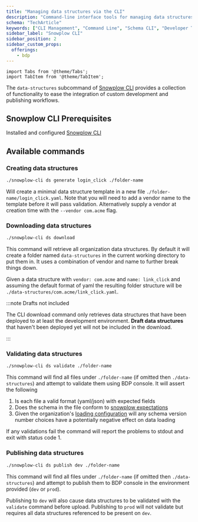 ```yaml
---
title: "Managing data structures via the CLI"
description: "Command-line interface tools for managing data structures and automating schema development workflows."
schema: "TechArticle"
keywords: ["CLI Management", "Command Line", "Schema CLI", "Developer Tools", "Terminal Interface", "CLI Commands"]
sidebar_label: "Snowplow CLI"
sidebar_position: 2
sidebar_custom_props:
  offerings:
    - bdp
---
```


```mdx-code-block
import Tabs from '@theme/Tabs';
import TabItem from '@theme/TabItem';
```

The `data-structures` subcommand of [Snowplow CLI](/docs/data-product-studio/snowplow-cli/index.md) provides a collection of functionality to ease the integration of custom development and publishing workflows.

## Snowplow CLI Prerequisites

Installed and configured [Snowplow CLI](/docs/data-product-studio/snowplow-cli/index.md)


## Available commands

### Creating data structures

```bash
./snowplow-cli ds generate login_click ./folder-name

```

Will create a minimal data structure template in a new file `./folder-name/login_click.yaml`. Note that you will need to add a vendor name to the template before it will pass validation. Alternatively supply a vendor at creation time with the `--vendor com.acme` flag.


### Downloading data structures

```bash
./snowplow-cli ds download
```

This command will retrieve all organization data structures. By default it will create a folder named `data-structures` in the current working directory to put them in. It uses a combination of vendor and name to further break things down.

Given a data structure with `vendor: com.acme` and `name: link_click` and assuming the default format of yaml the resulting folder structure will be `./data-structures/com.acme/link_click.yaml`.

:::note Drafts not included

The CLI download command only retrieves data structures that have been deployed to at least the development environment. **Draft data structures** that haven't been deployed yet will not be included in the download.

:::


### Validating data structures

```bash
./snowplow-cli ds validate ./folder-name
```

This command will find all files under `./folder-name` (if omitted then `./data-structures`) and attempt to validate them using BDP console. It will assert the following

1. Is each file a valid format (yaml/json) with expected fields
2. Does the schema in the file conform to [snowplow expectations](/docs/fundamentals/schemas/index.md#the-anatomy-of-a-schema)
3. Given the organization's [loading configuration](/docs/destinations/warehouses-lakes/index.md) will any schema version number choices have a potentially negative effect on data loading

If any validations fail the command will report the problems to stdout and exit with status code 1.


### Publishing data structures

```bash
./snowplow-cli ds publish dev ./folder-name
```

This command will find all files under `./folder-name` (if omitted then `./data-structures`) and attempt to publish them to BDP console in the environment provided (`dev` or `prod`).

Publishing to `dev` will also cause data structures to be validated with the `validate` command before upload. Publishing to `prod` will not validate but requires all data structures referenced to be present on `dev`.
